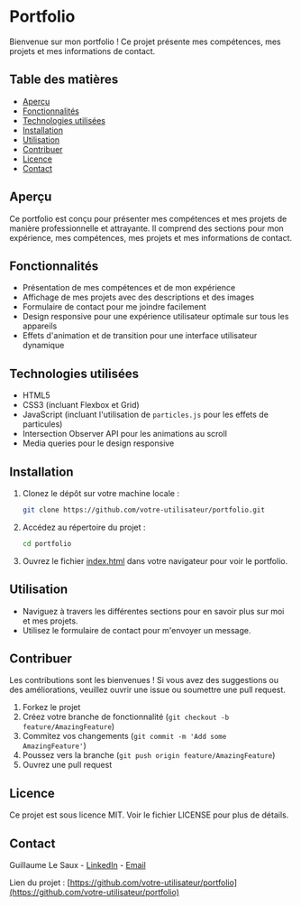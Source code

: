 # Portfolio

Bienvenue sur mon portfolio ! Ce projet présente mes compétences, mes projets et mes informations de contact.

## Table des matières

- [Aperçu](#aperçu)
- [Fonctionnalités](#fonctionnalités)
- [Technologies utilisées](#technologies-utilisées)
- [Installation](#installation)
- [Utilisation](#utilisation)
- [Contribuer](#contribuer)
- [Licence](#licence)
- [Contact](#contact)

## Aperçu

Ce portfolio est conçu pour présenter mes compétences et mes projets de manière professionnelle et attrayante. Il comprend des sections pour mon expérience, mes compétences, mes projets et mes informations de contact.

## Fonctionnalités

- Présentation de mes compétences et de mon expérience
- Affichage de mes projets avec des descriptions et des images
- Formulaire de contact pour me joindre facilement
- Design responsive pour une expérience utilisateur optimale sur tous les appareils
- Effets d'animation et de transition pour une interface utilisateur dynamique

## Technologies utilisées

- HTML5
- CSS3 (incluant Flexbox et Grid)
- JavaScript (incluant l'utilisation de `particles.js` pour les effets de particules)
- Intersection Observer API pour les animations au scroll
- Media queries pour le design responsive

## Installation

1. Clonez le dépôt sur votre machine locale :
    ```bash
    git clone https://github.com/votre-utilisateur/portfolio.git
    ```

2. Accédez au répertoire du projet :
    ```bash
    cd portfolio
    ```

3. Ouvrez le fichier [index.html](http://_vscodecontentref_/0) dans votre navigateur pour voir le portfolio.

## Utilisation

- Naviguez à travers les différentes sections pour en savoir plus sur moi et mes projets.
- Utilisez le formulaire de contact pour m'envoyer un message.

## Contribuer

Les contributions sont les bienvenues ! Si vous avez des suggestions ou des améliorations, veuillez ouvrir une issue ou soumettre une pull request.

1. Forkez le projet
2. Créez votre branche de fonctionnalité (`git checkout -b feature/AmazingFeature`)
3. Commitez vos changements (`git commit -m 'Add some AmazingFeature'`)
4. Poussez vers la branche (`git push origin feature/AmazingFeature`)
5. Ouvrez une pull request

## Licence

Ce projet est sous licence MIT. Voir le fichier LICENSE pour plus de détails.

## Contact

Guillaume Le Saux - [LinkedIn](https://www.linkedin.com/in/guillaume-le-saux-27556b24b/) - [Email](mailto:votremail@example.com)

Lien du projet : [https://github.com/votre-utilisateur/portfolio](https://github.com/votre-utilisateur/portfolio)
